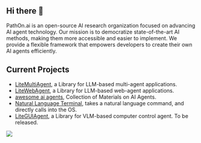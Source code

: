 ## Hi there 👋
PathOn.ai is an open-source AI research organization focused on advancing AI agent technology. Our mission is to democratize state-of-the-art AI methods, making them more accessible and easier to implement. We provide a flexible framework that empowers developers to create their own AI agents efficiently.

## Current Projects
- [LiteMultiAgent](https://github.com/PathOnAI/LiteMultiAgent), a Library for LLM-based multi-agent applications.
- [LiteWebAgent](https://github.com/PathOnAI/LiteWebAgent), a Library for LLM-based web-agent applications. 
- [awesome ai agents](https://github.com/PathOnAI/awesome-ai-agents), Collection of Materials on AI Agents.
- [Natural Language Terminal](https://github.com/PathOnAI/NaturalLanguageTerminal), takes a natural language command, and directly calls into the OS.
- [LiteGUIAgent](https://github.com/PathOnAI/LiteGUIAgent), a Library for VLM-based computer control agent. To be released.


<a href=https://discord.gg/XwvEyVhdw3><img src='https://img.shields.io/badge/Community-Discord-8A2BE2'></a>
